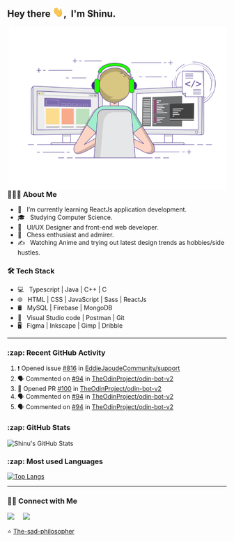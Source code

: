 <h2> Hey there <img src="assets/Hi.gif" width="25">,&nbsp; I'm Shinu.</h2>
<img align="right" alt="GIF" src="assets/techie.gif" width="500"/>


<h3> 👨🏻‍💻 About Me </h3>

- 🔭 &nbsp; I’m currently learning ReactJs application development.
- 🎓 &nbsp; Studying Computer Science.
- 💼 &nbsp; UI/UX Designer and front-end web developer.
- 🌱 &nbsp; Chess enthusiast and admirer.
- ✍️ &nbsp; Watching Anime and trying out latest design trends as hobbies/side hustles.


<h3>🛠 Tech Stack</h3>

- 💻 &nbsp; Typescript | Java | C++ | C
- 🌐 &nbsp;  HTML | CSS | JavaScript | Sass | ReactJs
- 🛢 &nbsp; MySQL | Firebase | MongoDB
- 🔧 &nbsp; Visual Studio code | Postman | Git
- 🖥 &nbsp; Figma | Inkscape | Gimp | Dribble

---

<h3>:zap: Recent GitHub Activity</h3>
  
<!--START_SECTION:activity-->
1. ❗️ Opened issue [#816](https://github.com/EddieJaoudeCommunity/support/issues/816) in [EddieJaoudeCommunity/support](https://github.com/EddieJaoudeCommunity/support)
2. 🗣 Commented on [#94](https://github.com/TheOdinProject/odin-bot-v2/issues/94) in [TheOdinProject/odin-bot-v2](https://github.com/TheOdinProject/odin-bot-v2)
3. 💪 Opened PR [#100](https://github.com/TheOdinProject/odin-bot-v2/pull/100) in [TheOdinProject/odin-bot-v2](https://github.com/TheOdinProject/odin-bot-v2)
4. 🗣 Commented on [#94](https://github.com/TheOdinProject/odin-bot-v2/issues/94) in [TheOdinProject/odin-bot-v2](https://github.com/TheOdinProject/odin-bot-v2)
5. 🗣 Commented on [#94](https://github.com/TheOdinProject/odin-bot-v2/issues/94) in [TheOdinProject/odin-bot-v2](https://github.com/TheOdinProject/odin-bot-v2)
<!--END_SECTION:activity-->


<h3>:zap: GitHub Stats</h3>
<img align="center" alt="Shinu's GitHub Stats" src="https://github-readme-stats.the-sad-philosopher.vercel.app//api?username=the-sad-philosopher&include_all_commits=true&count_private=true&show_icons=true&hide_border=true" />


<h3>:zap: Most used Languages </h3>
 
[![Top Langs](https://github-readme-stats.the-sad-philosopher.vercel.app/api/top-langs/?username=the-sad-philosopher&layout=compact&text_color=daf7dc&bg_color=151515&hide=html)](https://github.com/the-sad-philosopher/github-readme-stats)


---

<h3> 🤝🏻 Connect with Me </h3>

<p align="left">
<a href="https://www.linkedin.com/in/shinudonney/"><img src="https://img.shields.io/badge/linkedin-%230077B5.svg?&style=for-the-badge&logo=linkedin&logoColor=white" /></a>&nbsp;&nbsp;&nbsp;&nbsp;
<a href="mailto:shinudonney@protnmail.com?subject=Hello%20Shinu"><img src="https://img.shields.io/badge/Protonmail-%230077B5.svg?&style=for-the-badge&logo=protonmail&logoColor=white" /></a>
</p>

⭐️ [The-sad-philosopher](https://github.com/The-sad-philosopher)
